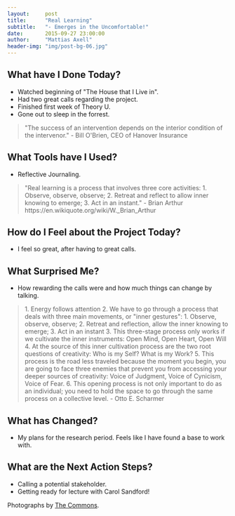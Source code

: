 ```yaml
---
layout:     post
title:      "Real Learning"
subtitle:   "- Emerges in the Uncomfortable!"
date:       2015-09-27 23:00:00
author:     "Mattias Axell"
header-img: "img/post-bg-06.jpg"
---
```


<h2 class="section-heading">What have I Done Today?</h2>

- Watched beginning of "The House that I Live in".
- Had two great calls regarding the project.
- Finished first week of Theory U.
- Gone out to sleep in the forrest.

<blockquote>"The success of an intervention depends on the interior condition of the intervenor." - Bill O'Brien, CEO of Hanover Insurance</blockquote>

<h2 class="section-heading">What Tools have I Used?</h2>

- Reflective Journaling.

<blockquote>"Real learning is a process that involves three core activities: 1. Observe, observe, observe; 2. Retreat and reflect to allow inner knowing to emerge; 3. Act in an instant."  - Brian Arthur https://en.wikiquote.org/wiki/W._Brian_Arthur</blockquote>

<h2 class="section-heading">How do I Feel about the Project Today?</h2>

- I feel so great, after having to great calls.

<h2 class="section-heading">What Surprised Me?</h2>

- How rewarding the calls were and how much things can change by talking.

<blockquote>1. Energy follows attention
2. We have to go through a process that deals with three main movements, or "inner gestures": 
	1. Observe, observe, observe; 
	2. Retreat and reflection, allow the inner knowing to emerge; 
	3. Act in an instant
3. This three-stage process only works if we cultivate the inner instruments: Open Mind, Open Heart, Open Will
4. At the source of this inner cultivation process are the two root questions of creativity: Who is my Self? What is my Work?
5. This process is the road less traveled because the moment you begin, you are going to face three enemies that prevent you from accessing your deeper sources of creativity: Voice of Judgment, Voice of Cynicism, Voice of Fear.
6. This opening process is not only important to do as an individual; you need to hold the space to go through the same process on a collective level. - Otto E. Scharmer</blockquote>

<h2 class="section-heading">What has Changed?</h2>

- My plans for the research period. Feels like I have found a base to work with.

<h2 class="section-heading">What are the Next Action Steps?</h2>

- Calling a potential stakeholder.
- Getting ready for lecture with Carol Sandford!

Photographs by <a href="https://www.flickr.com/commons">The Commons</a>.
